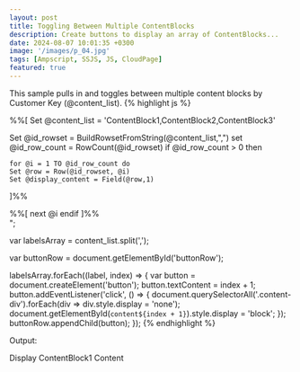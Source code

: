 ```yaml
---
layout: post
title: Toggling Between Multiple ContentBlocks
description: Create buttons to display an array of ContentBlocks...
date: 2024-08-07 10:01:35 +0300
image: '/images/p_04.jpg'
tags: [Ampscript, SSJS, JS, CloudPage]
featured: true
---
```


This sample pulls in and toggles between multiple content blocks by Customer Key (@content_list).
{% highlight js %}
<style>
    .content-div { display: none; }
    #content1 { display: block; }
    #buttonRow button {margin: 10px 0; width: 30px;border: 1px solid #ccc;}
</style>
%%[
  Set @content_list = 'ContentBlock1,ContentBlock2,ContentBlock3'

  Set @id_rowset = BuildRowsetFromString(@content_list,",")
  set @id_row_count = RowCount(@id_rowset)
  if @id_row_count > 0 then

    for @i = 1 TO @id_row_count do
    Set @row = Row(@id_rowset, @i)
    Set @display_content = Field(@row,1)
  ]%%

<div id="content%%=v(@i)=%%" class="content-div">%%=ContentBlockByKey(@display_content)=%%</div>
%%[ next @i endif ]%%
<div class="button-row" id="buttonRow"></div>

<script runat="server">
    Platform.Load("Core", "1");
    var content_list = Variable.GetValue("@content_list");
</script>

<script>
var content_list = "<script runat='server'>Write(content_list)</script>";
var labelsArray = content_list.split(',');

var buttonRow = document.getElementById('buttonRow');

labelsArray.forEach((label, index) => {
    var button = document.createElement('button');
    button.textContent = index + 1;
    button.addEventListener('click', () => {
        document.querySelectorAll('.content-div').forEach(div => div.style.display = 'none');
        document.getElementById(`content${index + 1}`).style.display = 'block';
    });
    buttonRow.appendChild(button);
});
</script>
{% endhighlight %}

<p>Output:</p>
<style>
    .content-div { display: none; }
    #content1 { display: block; } /* Show content1 by default */
    #buttonRow button {margin: 10px 0; width: 30px;border: 1px solid #ccc;}
</style>

<div id="content1" class="content-div">Display ContentBlock1 Content</div>
<div id="content2" class="content-div">Display ContentBlock2 Content</div>
<div id="content3" class="content-div">Display ContentBlock3 Content</div>
<div class="button-row" id="buttonRow"></div>
<script>
    var content_list = "ContentBlock1, ContentBlock2, ContentBlock3";
    var labelsArray = content_list.split(',');

    var buttonRow = document.getElementById('buttonRow');

    labelsArray.forEach((label, index) => {
        var button = document.createElement('button');
        button.textContent = index + 1;
        button.addEventListener('click', () => {
            document.querySelectorAll('.content-div').forEach(div => div.style.display = 'none');
            document.getElementById(`content${index + 1}`).style.display = 'block';
        });
        buttonRow.appendChild(button);
    });
</script>